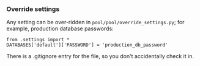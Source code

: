 ### Override settings ###

Any setting can be over-ridden in `pool/pool/override_settings.py`; for example, production database passwords:
```
from .settings import *
DATABASES['default']['PASSWORD'] = 'production_db_password'
```

There is a .gitignore entry for the file, so you don't accidentally check it in.
